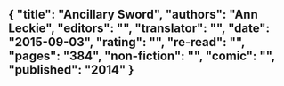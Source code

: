 {
 "title": "Ancillary Sword",
 "authors": "Ann Leckie",
 "editors": "",
 "translator": "",
 "date": "2015-09-03",
 "rating": "",
 "re-read": "",
 "pages": "384",
 "non-fiction": "",
 "comic": "",
 "published": "2014"
}
---

